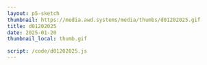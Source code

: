 ```yaml
---
layout: p5-sketch
thumbnail: https://media.awd.systems/media/thumbs/d01202025.gif
title: d01202025
date: 2025-01-20
thumbnail_local: thumb.gif

script: /code/d01202025.js
---
```

